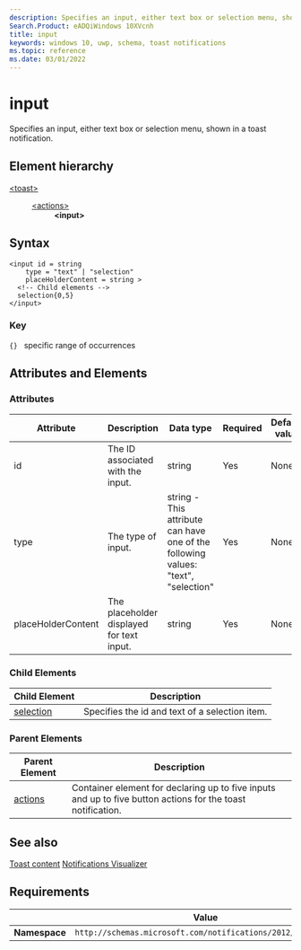 ```yaml
---
description: Specifies an input, either text box or selection menu, shown in a toast notification.
Search.Product: eADQiWindows 10XVcnh
title: input
keywords: windows 10, uwp, schema, toast notifications
ms.topic: reference
ms.date: 03/01/2022
---
```


# input

Specifies an input, either text box or selection menu, shown in a toast notification.

## Element hierarchy

<dl>
<dt><a href="element-toast.md">&lt;toast&gt;</a></dt>
<dd>
<dl>
<dt><a href="element-actions.md">&lt;actions&gt;</a></dt>
<dd><b>&lt;input&gt;</b></dd>
</dl>
</dd>
</dl>

## Syntax

``` syntax
<input id = string
    type = "text" | "selection" 
    placeHolderContent = string >
  <!-- Child elements -->
  selection{0,5}
</input>
```

### Key

`{}`   specific range of occurrences

## Attributes and Elements


### Attributes

| Attribute | Description | Data type | Required | Default value |
|-----------|-------------|-----------|----------|---------------|
| id        | The ID associated with the input.  | string    | Yes      | None          |
| type      | The type of input. | string - This attribute can have one of the following values: "text", "selection"   | Yes      | None          |
| placeHolderContent | The placeholder displayed for text input. | string   | Yes      | None          |

### Child Elements

| Child Element | Description |
|---------------|-------------|
| [selection](element-selection.md) | Specifies the id and text of a selection item. |

### Parent Elements

| Parent Element | Description |
|----------------|-------------|
| [actions](element-actions.md) | Container element for declaring up to five inputs and up to five button actions for the toast notification. |

## See also

[Toast content](/windows/apps/design/shell/tiles-and-notifications/adaptive-interactive-toasts)
[Notifications Visualizer](windows/apps/design/shell/tiles-and-notifications/notifications-visualizer)

## Requirements

|          | Value |
|----------|--------------|
| **Namespace** | `http://schemas.microsoft.com/notifications/2012/toast.xsd` |

 

 
